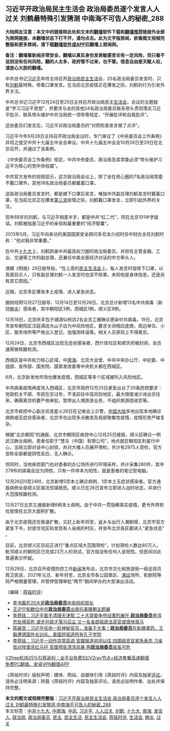 <h2>习近平开政治局民主生活会 政治局委员逐个发言人人过关 刘鹤最特殊引发猜测 中南海不可告人的秘密_288</h2> <p class="notice"><b>大陆网友注意：本文中的链接除此处和文末的<a href="https://github.com/bannedbook/fanqiang" >翻墙</a>软件下载和<a href="https://github.com/killgcd/justmysocks/blob/master/README.md">翻墙推荐</a>链接外全部为禁网链接，未翻墙状态下打不开，请勿点击。此为文字版禁闻，欲看图文视频完整版和更多禁闻，请下载<a href="https://github.com/bannedbook/fanqiang">翻墙软件或APP</a>后翻墙上禁闻网。</p><p>备注：翻墙看新闻非常安全，翻墙以真实身份发表敏感言论有一定风险，但只看不说则没有任何风险，翻的人太多，政府管不过来，也不管。信息自由是天赋人权，请放心大胆的翻墙。</b></p>  <div class="entry"> <p></p> <p>中共总书记<a href="https://www.bannedbook.org/bnews/tag/%e4%b9%a0%e8%bf%91%e5%b9%b3/" class="st_tag internal_tag" rel="tag" title="标签 习近平 下的日志">习近平</a>年终主持召开<a href="https://www.bannedbook.org/bnews/tag/%e6%94%bf%e6%b2%bb%e5%b1%80/" class="st_tag internal_tag" rel="tag" title="标签 政治局 下的日志">政治局</a><a href="https://www.bannedbook.org/bnews/tag/%E6%B0%91%E4%B8%BB%E7%94%9F%E6%B4%BB/" class="st_tag internal_tag" rel="tag" title="标签 民主生活 下的日志">民主生活</a>会&#65292;25名政治局委员发言时&#65292;只有<a href="https://www.bannedbook.org/bnews/tag/%e5%88%98%e9%b9%a4/" class="st_tag internal_tag" rel="tag" title="标签 刘鹤 下的日志">刘鹤</a>最特殊&#65292;带着口罩发言&#12290;在当前北京疫情正在爆发之际&#65292;刘鹤的行为引发外界关注&#12290;</p> <p>   中共总书记习近平12月24日至25日主持召开政治局民主<a href="https://www.bannedbook.org/bnews/tag/%E7%94%9F%E6%B4%BB%E4%BC%9A/" class="st_tag internal_tag" rel="tag" title="标签 生活会 下的日志">生活会</a>&#65292;会议的主题就是&#8220;学习习近平思想&#8221;&#65292;并要求与会的其他24名政治局委员联系带头贯彻落实习近平批示&#12289;联系带头维护中共当局统一领导等规定&#65292;&#8220;开展批评和自我批评&#8221;&#12290;</p> <p>这些委员们发言后&#65292;习近平对政治局委员的&#8220;对照检查发言做了点评&#8221;&#12290;</p> <p>习近平今年9月28日主持召开政治局会议时&#65292;专门审议了&#12298;中央委员会工作条例&#12299;并将之提交中共十九届五中全会审议&#12290;中共十九届五中全会10月26日至29日在北京召开&#65292;并通过了该条例&#12290;</p> <p>&#12298;中央委员会工作条例&#12299;规定&#65292;中共中央委员&#12289;政治局及其常委必须&#8220;带头维护习近平为核心的党中央权威&#8221;&#12290;</p> <p>中共官方发布的视频显示&#65292;这次政治局会议上&#65292;除了坐在核心圈的7名政治局常委不戴口罩外&#65292;其他18名政治局委员都戴着口罩&#12290;</p>  <p>这些政治局委员发言时&#65292;都是摘下口罩后发言&#65292;唯独中共副总理刘鹤发言时戴着口罩&#65292;在当前北京正在爆发<span class='wp_keywordlink'><a href="https://www.bannedbook.org/forum2/topic1075.html" title="第三波——20世纪后期民主化浪潮" target="_blank">第三波</a></span>疫情之际&#65292;刘鹤戴口罩发言&#65292;立即引起外界的关注&#12290;</p> <p>   现年68岁的刘鹤&#65292;与习近平相差半岁&#65292;都是中共&#8220;红二代&#8221;&#65292;同在北京101中学就读&#12290;刘鹤被指是习近平的亲信和最重要的&#8220;经济智囊&#8221;&#12290;</p> <p>2013年5月&#65292;习近平向来访的美国国家安全顾问多尼龙介绍时任中财办主任刘鹤时称&#65306;&#8220;他对我非常重要&#12290;&#8221;</p> <p>在中共<a href="https://www.bannedbook.org/bnews/tag/%e5%8d%81%e4%b9%9d%e5%a4%a7/" class="st_tag internal_tag" rel="tag" title="标签 十九大 下的日志">十九大</a>上&#65292;刘鹤跻身中共最高权力圈的政治局委员&#65292;并担任主管金融&#12289;工业&#12289;交通等工作的副总理&#65292;还兼任中美全面经济对话的中方牵头人&#12290; </p> <p>港媒&#12298;明报&#12299;29日报导指&#65292;&#8220;在上周的<a href="https://www.bannedbook.org/bnews/tag/%E6%B0%91%E4%B8%BB%E7%94%9F%E6%B4%BB%E4%BC%9A/" class="st_tag internal_tag" rel="tag" title="标签 民主生活会 下的日志">民主生活会</a>上&#65292;每人发言时皆除下口罩&#65292;以真面目示人&#65292;只有副总理刘鹤一人发言时也坚不除罩&#65292;未知他是身体抱恙&#65292;还是另有其它原因&#12290;&#8221;</p> <p>近期&#65292;北京多区爆发本土疫情&#12289;进入紧急状态&#12290;</p> <p>据财经网12月27日报导&#65292;12月14日至12月26日&#65292;北京总计新增13名中共病毒&#65288;新冠<a href="https://www.bannedbook.org/bnews/tag/%e8%82%ba%e7%82%8e/" class="st_tag internal_tag" rel="tag" title="标签 肺炎 下的日志">肺炎</a>&#65289;感染者&#65292;其中朝阳区3例&#65292;西城区1例&#65292;顺义区9例&#12290;</p>  <p>   12月18日&#65292;北京庆丰包子铺酒仙桥店2名女员工被确诊感染中共病毒&#12290;19日&#65292;北京市宣布朝阳区汉庭酒店大山子店为中风险地区&#65292;要求关闭相应底商&#65292;周边单位&#12289;小区&#12289;服务场所等严格出入登记&#12289;加强测体温等&#12290;相关人员原则上不得离京&#12290;</p> <p>12月24日&#65292;北京市西城区出现无症状感染者&#65292;西什库社区和顺天府被封闭&#65292;全员通宵做核酸检测&#12290;</p> <p>西城区是中共权力核心区域&#65292;中<a href="https://www.bannedbook.org/bnews/tag/%e5%8d%97%e6%b5%b7/" class="st_tag internal_tag" rel="tag" title="标签 南海 下的日志">南海</a>&#12289;北京大会堂&#12289;中共中央办公厅&#12289;中纪委&#12289;中组部&#12289;宣传部&#12289;国务院&#12289;国家发改委等中央机关都在西城区&#12290;</p> <p>6月&#65292;北京新发地市场也爆发疫情&#65292;西城区等多个区域被列入风险地区&#12290;</p> <p>中共病毒疫情再度攻入西城区&#65292;北京市政府12月25日紧急出台了20条防控要求&#65306;党政机关干部&#12289;市民在京过年&#65292;不准前往中高风险地区&#65292;最大限度减少进出京往来&#65292;确需离京的要严格审批&#65292;暂停出入境旅游业务&#65292;不组织旅游团进京等&#12290;</p> <p>北京市疾控中心副主任庞星火26日在记者会上示警&#65292;<span class='wp_keywordlink_affiliate'><a href="https://www.bannedbook.org/" title="中国" target="_blank">中国</a></span><span class='wp_keywordlink_affiliate'><a href="https://www.bannedbook.org/" title="大陆" target="_blank">大陆</a></span>多地出现本地确诊病例或无症状感染者&#65292;北京市也出现多点散发及局部聚集性疫情&#65292;疫情形势严峻复杂&#12290;</p> <p>根据&#8220;北京朝阳&#8221;的通报&#65292;北京市朝阳区疾控中心12月25日接报&#65292;顺义区确诊一例武汉肺炎病例&#65292;患者任职于&#8220;慧与&#65288;中国&#65289;有限公司&#8221;&#65292;地点就在朝阳区利星行中心&#65292;当局立即对该中心封锁&#65292;并对大楼人员展开筛检&#65292;共计有2975人受检&#65292;官方宣称全部都是阴性反应&#65292;无人确诊&#12290;</p>  <p>但同时&#65292;当地疾控部门也对患者的办公场所进行环境采样&#65292;共计采集280件&#65292;其中279件的病毒反应为阴性&#65292;只有一件样本为阳性&#65292;就是患者的笔记型电脑&#12290;</p> <p>   12月26日0至24时&#65292;北京新增5宗本土确诊病例&#12289;1宗本土无症状感染者&#12290;官方通报病例全是顺义区南法信镇居民&#12290;顺义已在26日宣布立即进入战时状态&#65292;并进行大范围核酸检测&#12290;</p> <p>12月27日北京又通报新增6例本土病例&#12290;由于中共一贯隐瞒真实疫情&#65292;更令外界担忧疫情在北京大面积扩散&#12290;</p> <p>由于北京疫情还在极速扩散&#65292;又赶上新年将至&#65292;返乡与出行人潮剧增&#65292;北京市官方紧急下令&#65292;封锁住宅区和发现有人染病的村庄&#65292;并宣布北京各区都进入&#8220;紧急状态&#8221; &#12290;</p> <p>目前&#65292;北京顺义区目前正进行&#8220;重点区域大范围筛检&#8221;&#65292;计划筛检人数达80万人&#12290;毗邻顺义的朝阳区已完成23万人的测试&#65292;官方指没有任何人呈阳性&#12290;但民间对此普遍表示怀疑&#12290;</p> <p>12月28日&#65292;北京召开疫情防控工作<span class='wp_keywordlink_affiliate'><a href="https://www.bannedbook.org/" title="新闻">新闻</a></span>发布会&#65292;北京市文化和旅游局一级巡视员周卫民说&#65292;2021年元旦&#12289;新年将至&#65292;北京全市各公园景区&#12289;<span class='wp_keywordlink_affiliate'><a href="https://zh-cn.shenyunperformingarts.org/" title="演出" target="_blank">演出</a></span>场所&#12289;影剧院等将严格限量管理&#65292;并暂停受理审批&#8220;两节&#8221;期间举办的大型演出活动&#12290;</p> <p>&#65288;编辑&#65306;<a href="https://www.bannedbook.org/bnews/tag/%e7%87%95%e9%93%ad%e6%97%b6%e8%af%84/" class="st_tag internal_tag" rel="tag" title="标签 燕铭时评 下的日志">燕铭时评</a>&#65289;</p>  <ul class='op-related-articles' title='相关阅读'> <li><a href='https://www.bannedbook.org/bnews/cbnews/20201227/1455758.html' target='_blank'>李书磊在20大是<b>政治局委员</b>中央组织部长</a></li> <li><a href='https://www.bannedbook.org/bnews/baitai/20201019/1416631.html' target='_blank'>王沪宁和数位中共<b>政治局委员</b>出席抗美援朝主题展</a></li> <li><a href='https://www.bannedbook.org/bnews/comments/20200906/1391904.html' target='_blank'>李燕铭：习近平着手清理天津帮 二十大常委争夺战激烈展开 <b>政治局委员</b>李鸿忠处境高危 或步孙政才落马后尘 又一名省部级政法高官或很快落马</a></li> <li><a href='https://www.bannedbook.org/bnews/bannedvideo/20200903/1390098.html' target='_blank'>陈破空：习近平任命一批神秘官员，准备干大事！<b>政治局委员</b>在新疆灌药。王毅遭德国外长训斥。美国将驱逐所有孔子学院</a></li> <li><a href='https://www.bannedbook.org/bnews/comments/20200828/1387216.html' target='_blank'>李燕铭：习近平一动作异常高调 官媒报道非同以往 四国级高官紧急表态 习亲信对阵曾庆红马仔 官媒预告清洗风暴 两<b>政治局委员</b>岌岌可危</a></li> </ul> <p class="texttj"> <a href="https://github.com/bannedbook/fanqiang/wiki/V2ray%E6%9C%BA%E5%9C%BA" target="_blank">V2free机场25%引荐返利：全平台免费SS/V2ray节点+经济套餐高速翻墙</a><br/> <a href="https://github.com/bannedbook/fanqiang/wiki/%E7%A6%81%E9%97%BB%E7%BD%91%E5%AE%89%E5%8D%93%E7%BF%BB%E5%A2%99%E6%96%B0%E9%97%BBAPP" target="_blank">免费PC翻墙、安卓VPN翻墙APP</a></p><p>&#12298;燕铭时评&#12299;版权声明&#65306;媒体&#12289;网站&#12289;自媒体引用&#12298;燕铭时评&#12299;内容及独家<span class='wp_keywordlink_affiliate'><a href="https://www.bannedbook.org/bnews/comments/" title="新闻评论" target="_blank">评论</a></span>&#65292;请务必注明来源&#65307;转载&#12298;燕铭时评&#12299;内容及独家评论&#65292;请务必註明作者&#12289;出处并保持完整&#12290;   </p><a name='sharetosocial'></a>       <div><b>本文的图文或视频完整版</b>：<a href='https://www.bannedbook.org/bnews/comments/20201230/1457647.html'>习近平开政治局民主生活会 政治局委员逐个发言人人过关 刘鹤最特殊引发猜测 中南海不可告人的秘密_288</a></div>  </div><!--END ENTRY--> <div class="postfooter"> <div>本文标签：<a href="https://www.bannedbook.org/bnews/tag/%e4%b8%ad%e5%85%b1%e5%8d%81%e4%b9%9d%e5%a4%a7/" rel="tag">中共十九大</a>, <a href="https://www.bannedbook.org/bnews/tag/%e4%b8%ad%e5%8d%97%e6%b5%b7/" rel="tag">中南海</a>, <a href="https://www.bannedbook.org/bnews/tag/%E4%B8%AD%E9%A3%8E/" rel="tag">中风</a>, <a href="https://www.bannedbook.org/bnews/tag/%e4%b9%a0%e8%bf%91%e5%b9%b3/" rel="tag">习近平</a>, <a href="https://www.bannedbook.org/bnews/tag/%E4%BA%BA%E4%BA%BA%E8%BF%87%E5%85%B3/" rel="tag">人人过关</a>, <a href="https://www.bannedbook.org/bnews/tag/%e5%88%98%e9%b9%a4/" rel="tag">刘鹤</a>, <a href="https://www.bannedbook.org/bnews/tag/%e5%8d%81%e4%b9%9d%e5%a4%a7/" rel="tag">十九大</a>, <a href="https://www.bannedbook.org/bnews/tag/%e5%8d%97%e6%b5%b7/" rel="tag">南海</a>, <a href="https://www.bannedbook.org/bnews/tag/%E5%8F%91%E8%A8%80%E4%BA%BA/" rel="tag">发言人</a>, <a href="https://www.bannedbook.org/bnews/tag/%e6%94%bf%e6%b2%bb%e5%b1%80/" rel="tag">政治局</a>, <a href="https://www.bannedbook.org/bnews/tag/%e6%94%bf%e6%b2%bb%e5%b1%80%e5%a7%94%e5%91%98/" rel="tag">政治局委员</a>, <a href="https://www.bannedbook.org/bnews/tag/%e6%b0%91%e4%b8%bb/" rel="tag">民主</a>, <a href="https://www.bannedbook.org/bnews/tag/%E6%B0%91%E4%B8%BB%E7%94%9F%E6%B4%BB/" rel="tag">民主生活</a>, <a href="https://www.bannedbook.org/bnews/tag/%E6%B0%91%E4%B8%BB%E7%94%9F%E6%B4%BB%E4%BC%9A/" rel="tag">民主生活会</a>, <a href="https://www.bannedbook.org/bnews/tag/%e7%87%95%e9%93%ad%e6%97%b6%e8%af%84/" rel="tag">燕铭时评</a>, <a href="https://www.bannedbook.org/bnews/tag/%E7%94%9F%E6%B4%BB%E4%BC%9A/" rel="tag">生活会</a>, <a href="https://www.bannedbook.org/bnews/tag/%e8%82%ba%e7%82%8e/" rel="tag">肺炎</a>, <a href="https://www.bannedbook.org/bnews/tag/%E8%BF%87%E5%85%B3/" rel="tag">过关</a></div>  </div><!--END POSTFOOTER--> 